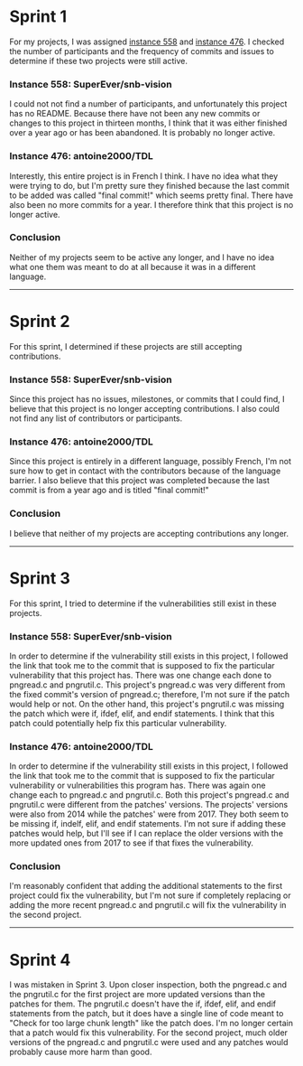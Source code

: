 # Sprint 1

For my projects, I was assigned [instance 558](https://github.com/SuperEver/snb-vision) and [instance 476](https://github.com/antoine2000/TDL). I checked 
the number of participants and the frequency of commits and issues to determine if these two projects were still active.

### Instance 558: SuperEver/snb-vision

I could not not find a number of participants, and unfortunately this project has no README. Because there have not been any new commits or changes to this
project in thirteen months, I think that it was either finished over a year ago or has been abandoned. It is probably no longer active.

### Instance 476: antoine2000/TDL

Interestly, this entire project is in French I think. I have no idea what they were trying to do, but I'm pretty sure they finished because the last commit
to be added was called "final commit!" which seems pretty final. There have also been no more commits for a year. I therefore think that this project is
no longer active. 

### Conclusion

Neither of my projects seem to be active any longer, and I have no idea what one them was meant to do at all because it was in a different language.

-------------

# Sprint 2

For this sprint, I determined if these projects are still accepting contributions. 

### Instance 558: SuperEver/snb-vision

Since this project has no issues, milestones, or commits that I could find, I believe that this project is no longer accepting contributions. I also 
could not find any list of contributors or participants. 

### Instance 476: antoine2000/TDL

Since this project is entirely in a different language, possibly French, I'm not sure how to get in contact with the contributors because of the 
language barrier. I also believe that this project was completed because the last commit is from a year ago and is titled "final commit!"

### Conclusion

I believe that neither of my projects are accepting contributions any longer. 

-------------------

# Sprint 3

For this sprint, I tried to determine if the vulnerabilities still exist in these projects.

### Instance 558: SuperEver/snb-vision

In order to determine if the vulnerability still exists in this project, I followed the link that took me to the commit that is supposed to fix the
particular vulnerability that this project has. There was one change each done to pngread.c and pngrutil.c. This project's pngread.c was very different
from the fixed commit's version of pngread.c; therefore, I'm not sure if the patch would help or not. On the other hand, this project's pngrutil.c was
missing the patch which were if, ifdef, elif, and endif statements. I think that this patch could potentially help fix this particular vulnerability. 

### Instance 476: antoine2000/TDL

In order to determine if the vulnerability still exists in this project, I followed the link that took me to the commit that is supposed to fix the
particular vulnerability or vulnerabilities this program has. There was again one change each to pngread.c and pngrutil.c. Both this project's pngread.c
and pngrutil.c were different from the patches' versions. The projects' versions were also from 2014 while the patches' were from 2017. They both seem to 
be missing if, indelf, elif, and endif statements. I'm not sure if adding these patches would help, but I'll see if I can replace the older versions with
the more updated ones from 2017 to see if that fixes the vulnerability. 

### Conclusion

I'm reasonably confident that adding the additional statements to the first project could fix the vulnerability, but I'm not sure if completely replacing
or adding the more recent pngread.c and pngrutil.c will fix the vulnerability in the second project.

-----------------

# Sprint 4

I was mistaken in Sprint 3. Upon closer inspection, both the pngread.c and the pngrutil.c for the first project are more updated versions than the 
patches for them. The pngrutil.c doesn't have the if, ifdef, elif, and endif statements from the patch, but it does have a single line of code meant 
to "Check for too large chunk length" like the patch does. I'm no longer certain that a patch would fix this vulnerability. For the second project, 
much older versions of the pngread.c and pngrutil.c were used and any patches would probably cause more harm than good. 
